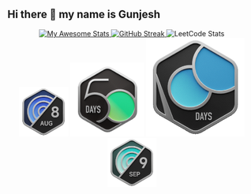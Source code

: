 ## Hi there 👋 my name is Gunjesh

<div align="center">

  <!-- GitHub Stats -->
  <a href="https://git.io/awesome-stats-card">
    <img src="https://awesome-github-stats.azurewebsites.net/user-stats/gunjesh843?cardType=github&theme=github-dark&preferLogin=false&Background=00000000&Border=00000000" alt="My Awesome Stats" />
  </a>

  <!-- GitHub Streak -->
  <a href="https://git.io/streak-stats">
    <img src="https://github-readme-streak-stats.herokuapp.com?user=gunjesh843&theme=transparent&hide_border=true" alt="GitHub Streak" />
  </a>

  <!-- LeetCode Stats -->
  <img src="https://leetcard.jacoblin.cool/gunjesh843?theme=transparent&font=Chakra%20Petch&ext=heatmap" alt="LeetCode Stats" />

  <!-- Custom GIFs with different sizes -->
  <div align="center">
  <img src="2024-08.gif" width="100" alt="GIF 1">
  <img src="2024-50.gif" width="150" alt="GIF 2">
  <img src="2024-100.gif" width="200" alt="GIF 3">
  <img src="2024-09.gif" width="100" alt="GIF 4">
</div>
